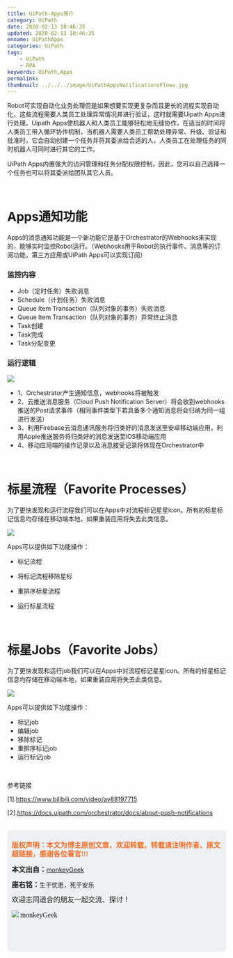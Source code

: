 ```yaml
---
title: UiPath-Apps简介
category: UiPath
date: 2020-02-13 10:46:35
updated: 2020-02-13 10:46:35
enname: UiPathApps
categories: UiPath
tags:
	- UiPath
	- RPA
keywords: UiPath,Apps
permalink:
thumbnail: ../../../image/UiPathAppsNotificationsFlowv.jpg
---
```


Robot可实现自动化业务处理但是如果想要实现更复杂而且更长的流程实现自动化，这些流程需要人类员工处理异常情况并进行验证，这时就需要Uipath Apps进行处理。<!--more-->Uipath Apps使机器人和人类员工能够轻松地无缝协作，在适当的时间将人类员工带入循环协作机制，当机器人需要人类员工帮助处理异常、升级、验证和批准时，它会自动创建一个任务并将其委派给合适的人，人类员工在处理任务的同时机器人可同时进行其它的工作。

UiPath Apps内置强大的访问管理和任务分配权限控制，因此，您可以自己选择一个任务也可以将其委派给团队其它人员。

</br>

# Apps通知功能

Apps的消息通知功能是一个新功能它是基于Orchestrator的Webhooks来实现的，能够实时监控Robot运行。（Webhooks用于Robot的执行事件、消息等的订阅功能，第三方应用或UiPath Apps可以实现订阅）



### 监控内容

- Job（定时任务）失败消息
- Schedule（计划任务）失败消息
- Queue Item Transaction（队列对象的事务）失败消息
- Queue Item Transaction（队列对象的事务）异常终止消息
- Task创建
- Task完成
- Task分配变更



### 运行逻辑

![](../../../../image/UiPathAppsNotificationsFlowv.jpg)

- 1、Orchestrator产生通知信息，webhooks将被触发
- 2、云推送消息服务（Cloud Push Notification Server）将会收到webhooks推送的Post请求事件（相同事件类型下若具备多个通知消息将会归纳为同一组进行发送）
- 3、利用Firebase云消息通讯服务将归类好的消息发送至安卓移动端应用，利用Apple推送服务将归类好的消息发送至IOS移动端应用
- 4、移动应用端的操作记录以及消息接受记录将体现在Orchestrator中



</br>

# 标星流程（Favorite Processes）

为了更快发现和运行流程我们可以在Apps中对流程标记星星icon。所有的标星标记信息均存储在移动端本地，如果重装应用将失去此类信息。

![](../../../../image/UiPathAppsFavoriteStart.png)

Apps可以提供如下功能操作：

- 标记流程

- 将标记流程移除星标
- 重排序标星流程
- 运行标星流程



</br>

# 标星Jobs（Favorite Jobs）

为了更快发现和运行job我们可以在Apps中对流程标记星星icon。所有的标星标记信息均存储在移动端本地，如果重装应用将失去此类信息。

![](../../../../image/UiPathAppsQuickActionsJobs.png)

Apps可以提供如下功能操作：

- 标记job
- 编辑job
- 移除标记
- 重排序标记job
- 运行标记job



</br>

参考链接

[1].https://www.bilibili.com/video/av88197715

[2].https://docs.uipath.com/orchestrator/docs/about-push-notifications

</br>

<script>
var _hmt = _hmt || [];
(function() {
  var hm = document.createElement("script");
  hm.src = "https://hm.baidu.com/hm.js?2f798e6b269c8a40f12bef25d7f1876d";
  var s = document.getElementsByTagName("script")[0]; 
  s.parentNode.insertBefore(hm, s);
})();
</script>

<div style="height:260px; background-color:rgb(238,240,244); padding:10px;border-radius:10px;">
    <p style="color:#f36c21;font:bold 16px/20px 'kaiTi';">
      版权声明：本文为博主原创文章，欢迎转载，转载请注明作者、原文超链接，感谢各位看官!!!
    </p>
    <p>
      <span style="font:bold 16px/20px 'kaiTi';">本文出自：</span><a href="https://monkeyGeek369.github.io">monkeyGeek</a> 
    </p>
    <p>
      <span style="font:bold 16px/20px 'kaiTi';">座右铭：</span><span>生于忧患，死于安乐</span> 
    </p>
    <p>
      <span style="font:16px/20px 'kaiTi';">欢迎志同道合的朋友一起交流、探讨！</span> 
    </p>
    <img style="height:auto; width:auto;flot:left;" src="../../../../image/monkey64.png" /><span style="font:16px/20px 'kaiTi';flot:left;">   monkeyGeek</span>


